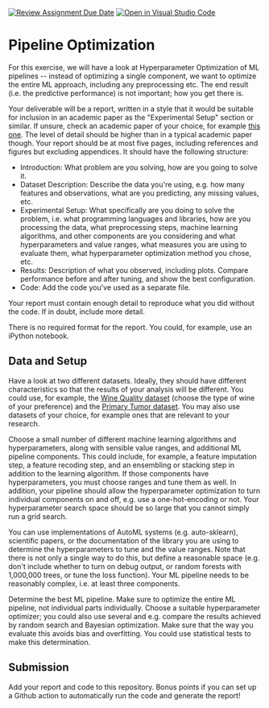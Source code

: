 [![Review Assignment Due Date](https://classroom.github.com/assets/deadline-readme-button-24ddc0f5d75046c5622901739e7c5dd533143b0c8e959d652212380cedb1ea36.svg)](https://classroom.github.com/a/b79nynoK)
[![Open in Visual Studio Code](https://classroom.github.com/assets/open-in-vscode-718a45dd9cf7e7f842a935f5ebbe5719a5e09af4491e668f4dbf3b35d5cca122.svg)](https://classroom.github.com/online_ide?assignment_repo_id=14261131&assignment_repo_type=AssignmentRepo)
# Pipeline Optimization

For this exercise, we will have a look at Hyperparameter Optimization of ML
pipelines -- instead of optimizing a single component, we want to optimize the
entire ML approach, including any preprocessing etc. The end result (i.e. the
predictive performance) is not important; how you get there is.

Your deliverable will be a report, written in a style that it
would be suitable for inclusion in an academic paper as the "Experimental
Setup" section or similar. If unsure, check an academic paper of your choice,
for example [this one](https://www.eecs.uwyo.edu/~larsko/papers/pulatov_opening_2022-1.pdf). The
level of detail should be higher than in a typical academic paper though. Your
report should be at most five pages, including references and figures but
excluding appendices. It should have the following structure:
- Introduction: What problem are you solving, how are you going to solve it.
- Dataset Description: Describe the data you're using, e.g. how many features and observations, what are you predicting, any missing values, etc.
- Experimental Setup: What specifically are you doing to solve the
        problem, i.e. what programming languages and libraries, how are you
        processing the data, what preprocessing steps, machine learning
        algorithms, and other components are you considering and what
        hyperparameters and value ranges, what measures you are using to
        evaluate them, what hyperparameter optimization method you chose, etc.
- Results: Description of what you observed, including plots. Compare
  performance before and after tuning, and show the best configuration.
- Code: Add the code you've used as a separate file.

Your report must contain enough detail to reproduce what you did without the
code. If in doubt, include more detail.

There is no required format for the report. You could, for example, use an
iPython notebook.

## Data and Setup

Have a look at two different datasets. Ideally, they should have different
characteristics so that the results of your analysis will be different. You
could use, for example, the [Wine Quality dataset](https://archive-beta.ics.uci.edu/dataset/186/wine+quality)
(choose the type of wine of your preference) and the
[Primary Tumor dataset](https://www.openml.org/search?type=data&sort=runs&id=1003&status=active).
You may also use datasets of your choice, for example ones that are relevant to
your research.

Choose a small number of different machine learning algorithms and
hyperparameters, along with sensible value ranges, and additional ML pipeline
components. This could include, for example, a feature imputation step, a
feature recoding step, and an ensembling or stacking step in addition to the
learning algorithm. If those components have hyperparameters, you must choose
ranges and tune them as well. In addition, your pipeline should allow the
hyperparameter optimization to turn individual components on and off, e.g. use a
one-hot-encoding or not. Your hyperparameter search space should be so large
that you cannot simply run a grid search.

You can use implementations of AutoML systems (e.g. auto-sklearn), scientific
papers, or the documentation of the library you are using to determine the
hyperparameters to tune and the value ranges. Note that there is not only a
single way to do this, but define a reasonable space (e.g. don't include whether
to turn on debug output, or random forests with 1,000,000 trees, or tune the
loss function). Your ML pipeline needs to be reasonably complex, i.e. at least
three components.

Determine the best ML pipeline. Make sure to optimize the entire ML pipeline,
not individual parts individually. Choose a suitable hyperparameter optimizer;
you could also use several and e.g. compare the results achieved by random
search and Bayesian optimization. Make sure that the way you evaluate this
avoids bias and overfitting. You could use statistical tests to make this
determination.

## Submission

Add your report and code to this repository. Bonus points if you can set up a
Github action to automatically run the code and generate the report!
